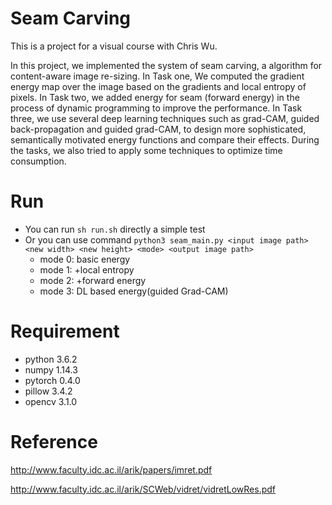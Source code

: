 # Seam Carving
This is a project for a visual course with Chris Wu.

In this project, we implemented the system of seam carving, a algorithm for content-aware image re-sizing. In Task one, We computed the gradient energy map over the image based on the gradients and local entropy of pixels. In Task two, we added energy for seam (forward energy) in the process of dynamic programming to improve the performance. In Task three, we use several deep learning techniques such as grad-CAM, guided back-propagation and guided grad-CAM, to design more sophisticated, semantically motivated energy functions and compare their effects. During the tasks, we also tried to apply some techniques to optimize time consumption.

# Run
- You can run `sh run.sh` directly a simple test
- Or you can use command `python3 seam_main.py <input image path> <new width> <new height> <mode> <output image path>`
  - mode 0: basic energy
  - mode 1: +local entropy
  - mode 2: +forward energy
  - mode 3: DL based energy(guided Grad-CAM)

# Requirement
- python 3.6.2
- numpy 1.14.3
- pytorch 0.4.0
- pillow 3.4.2
- opencv 3.1.0

# Reference
http://www.faculty.idc.ac.il/arik/papers/imret.pdf

http://www.faculty.idc.ac.il/arik/SCWeb/vidret/vidretLowRes.pdf
